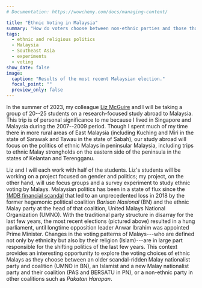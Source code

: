 ```yaml
---
# Documentation: https://wowchemy.com/docs/managing-content/

title: "Ethnic Voting in Malaysia"
summary: "How do voters choose between non-ethnic parties and those that represent their ethnic and religious identities? On a research-focused study abroad, my students will study the case of Ethnic Malays in Malaysia."
tags:
  - ethnic and religious politics
  - Malaysia
  - Southeast Asia
  - experiments
  - voting
show_date: false
image:
  caption: "Results of the most recent Malaysian election."
  focal_point: ""
  preview_only: false
---
```

In the summer of 2023, my colleague [Liz McGuire](https://fhssfaculty.byu.edu/directory/liz-mcguire) and I will be taking a group of 20--25 students on a research-focused study abroad to Malaysia. This trip is of personal significance to me because I lived in Singapore and Malaysia during the 2007--2009 period. Though I spent much of my time there in more rural areas of East Malaysia (including Kuching and Miri in the state of Sarawak and Tawau in the state of Sabah), our study abroad will focus on the politics of ethnic Malays in peninsular Malaysia, including trips to ethnic Malay strongholds on the eastern side of the peninsula in the states of Kelantan and Terengganu.

Liz and I will each work with half of the students. Liz's students will be working on a project focused on gender and politics; my project, on the other hand, will use focus groups and a survey experiment to study ethnic voting by Malays. Malaysian politics has been in a state of flux since the [1MDB financial scandal](https://en.wikipedia.org/wiki/1Malaysia_Development_Berhad_scandal) that led to an unprecedented loss in 2018 by the former hegemonic political coalition *Barisan Nasional* (BN) and the ethnic Malay party at the head of that coalition, United Malays National Organization (UMNO). With the traditional party structure in disarray for the last few years, the most recent elections (pictured above) resulted in a hung parliament, until longtime opposition leader Anwar Ibrahim was appointed Prime Minister. Changes in the voting patterns of Malays---who are defined not only by ethnicity but also by their religion (Islam)---are in large part responsible for the shifting politics of the last few years. This context provides an interesting opportunity to explore the voting choices of ethnic Malays as they choose between an older scandal-ridden Malay nationalist party and coalition (UMNO in BN), an Islamist and a new Malay nationalist party and their coalition (PAS and BERSATU in PN), or a non-ethnic party in other coalitions such as *Pakatan Harapan*.
